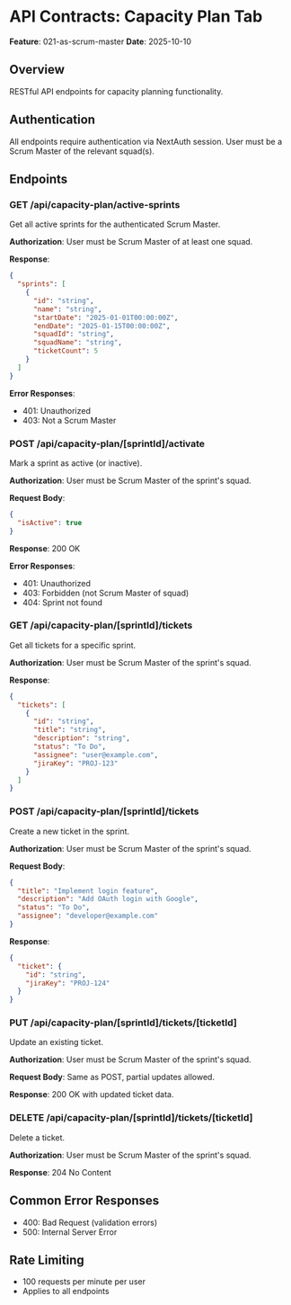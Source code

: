 # API Contracts: Capacity Plan Tab

**Feature**: 021-as-scrum-master
**Date**: 2025-10-10

## Overview
RESTful API endpoints for capacity planning functionality.

## Authentication
All endpoints require authentication via NextAuth session.
User must be a Scrum Master of the relevant squad(s).

## Endpoints

### GET /api/capacity-plan/active-sprints
Get all active sprints for the authenticated Scrum Master.

**Authorization**: User must be Scrum Master of at least one squad.

**Response**:
```json
{
  "sprints": [
    {
      "id": "string",
      "name": "string",
      "startDate": "2025-01-01T00:00:00Z",
      "endDate": "2025-01-15T00:00:00Z",
      "squadId": "string",
      "squadName": "string",
      "ticketCount": 5
    }
  ]
}
```

**Error Responses**:
- 401: Unauthorized
- 403: Not a Scrum Master

### POST /api/capacity-plan/[sprintId]/activate
Mark a sprint as active (or inactive).

**Authorization**: User must be Scrum Master of the sprint's squad.

**Request Body**:
```json
{
  "isActive": true
}
```

**Response**: 200 OK

**Error Responses**:
- 401: Unauthorized
- 403: Forbidden (not Scrum Master of squad)
- 404: Sprint not found

### GET /api/capacity-plan/[sprintId]/tickets
Get all tickets for a specific sprint.

**Authorization**: User must be Scrum Master of the sprint's squad.

**Response**:
```json
{
  "tickets": [
    {
      "id": "string",
      "title": "string",
      "description": "string",
      "status": "To Do",
      "assignee": "user@example.com",
      "jiraKey": "PROJ-123"
    }
  ]
}
```

### POST /api/capacity-plan/[sprintId]/tickets
Create a new ticket in the sprint.

**Authorization**: User must be Scrum Master of the sprint's squad.

**Request Body**:
```json
{
  "title": "Implement login feature",
  "description": "Add OAuth login with Google",
  "status": "To Do",
  "assignee": "developer@example.com"
}
```

**Response**:
```json
{
  "ticket": {
    "id": "string",
    "jiraKey": "PROJ-124"
  }
}
```

### PUT /api/capacity-plan/[sprintId]/tickets/[ticketId]
Update an existing ticket.

**Authorization**: User must be Scrum Master of the sprint's squad.

**Request Body**: Same as POST, partial updates allowed.

**Response**: 200 OK with updated ticket data.

### DELETE /api/capacity-plan/[sprintId]/tickets/[ticketId]
Delete a ticket.

**Authorization**: User must be Scrum Master of the sprint's squad.

**Response**: 204 No Content

## Common Error Responses
- 400: Bad Request (validation errors)
- 500: Internal Server Error

## Rate Limiting
- 100 requests per minute per user
- Applies to all endpoints